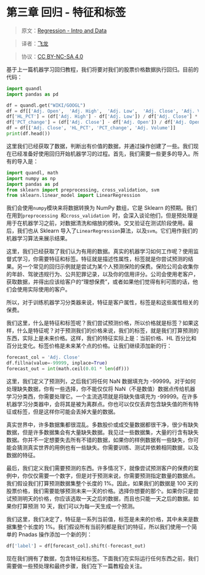 # 第三章 回归 - 特征和标签

> 原文：[Regression - Intro and Data](https://pythonprogramming.net/features-labels-machine-learning-tutorial/)

> 译者：[飞龙](https://github.com/wizardforcel)

> 协议：[CC BY-NC-SA 4.0](http://creativecommons.org/licenses/by-nc-sa/4.0/)

基于上一篇机器学习回归教程，我们将要对我们的股票价格数据执行回归。目前的代码：

```py
import quandl
import pandas as pd

df = quandl.get("WIKI/GOOGL")
df = df[['Adj. Open',  'Adj. High',  'Adj. Low',  'Adj. Close', 'Adj. Volume']]
df['HL_PCT'] = (df['Adj. High'] - df['Adj. Low']) / df['Adj. Close'] * 100.0
df['PCT_change'] = (df['Adj. Close'] - df['Adj. Open']) / df['Adj. Open'] * 100.0
df = df[['Adj. Close', 'HL_PCT', 'PCT_change', 'Adj. Volume']]
print(df.head())
```

这里我们已经获取了数据，判断出有价值的数据，并通过操作创建了一些。我们现在已经准备好使用回归开始机器学习的过程。首先，我们需要一些更多的导入。所有的导入是：

```py
import quandl, math
import numpy as np
import pandas as pd
from sklearn import preprocessing, cross_validation, svm
from sklearn.linear_model import LinearRegression
```

我们会使用`numpy`模块来将数据转换为 NumPy 数组，它是 Sklearn 的预期。我们在用到`preprocessing `和`cross_validation `时，会深入谈论他们，但是预处理是用于在机器学习之前，对数据清洗和缩放的模块。交叉验证在测试阶段使用。最后，我们也从 Sklearn 导入了`LinearRegression`算法，以及`svm`。它们用作我们的机器学习算法来展示结果。

这里，我们已经获取了我们认为有用的数据。真实的机器学习如何工作呢？使用监督式学习，你需要特征和标签。特征就是描述性属性，标签就是你尝试预测的结果。另一个常见的回归示例就是尝试为某个人预测保险的保费。保险公司会收集你的年龄、驾驶违规行为、公共犯罪记录，以及你的信用评分。公司会使用老客户，获取数据，并得出应该给客户的“理想保费”，或者如果他们觉得有利可图的话，他们会使用实际使用的客户。

所以，对于训练机器学习分类器来说，特征是客户属性，标签是和这些属性相关的保费。

我们这里，什么是特征和标签呢？我们尝试预测价格，所以价格就是标签？如果这样，什么是特征呢？对于预测我们的价格来说，我们的标签，就是我们打算预测的东西，实际上是未来价格。这样，我们的特征实际上是：当前价格、HL 百分比和百分比变化。标签价格是未来某个点的价格。让我们继续添加新的行：

```py
forecast_col = 'Adj. Close'
df.fillna(value=-99999, inplace=True)
forecast_out = int(math.ceil(0.01 * len(df)))
```

这里，我们定义了预测列，之后我们将任何 NaN 数据填充为 -99999。对于如何处理缺失数据，你有一些选择，你不能仅仅将 NaN（不是数值）数据点传给机器学习分类西，你需要处理它。一个主流选项就是将缺失值填充为 -99999。在许多机器学习分类器中，会将其是被为离群点。你也可以仅仅丢弃包含缺失值的所有特征或标签，但是这样你可能会丢掉大量的数据。

真实世界中，许多数据集都很混乱。多数股价或成交量数据都很干净，很少有缺失数据，但是许多数据集会有大量缺失数据。我见过一些数据集，大量的行含有缺失数据。你并不一定想要失去所有不错的数据，如果你的样例数据有一些缺失，你可能会猜测真实世界的用例也有一些缺失。你需要训练、测试并依赖相同数据，以及数据的特征。

最后，我们定义我们需要预测的东西。许多情况下，就像尝试预测客户的保费的案例中，你仅仅需要一个数字，但是对于预测来说，你需要预测指定数量的数据点。我们假设我们打算预测数据集整个长度的 1%。因此，如果我们的数据是 100 天的股票价格，我们需要能够预测未来一天的价格。选择你想要的那个。如果你只是尝试预测明天的价格，你应该选取一天之后的数据，而且也只能一天之后的数据。如果你打算预测 10 天，我们可以为每一天生成一个预测。

我们这里，我们决定了，特征是一系列当前值，标签是未来的价格，其中未来是数据集整个长度的 1%。我们假设所有当前列都是我们的特征，所以我们使用一个简单的 Pnadas 操作添加一个新的列：

```py
df['label'] = df[forecast_col].shift(-forecast_out)
```

现在我们拥有了数据，包含特征和标签。下面我们在实际运行任何东西之前，我们需要做一些预处理和最终步骤，我们在下一篇教程会关注。
